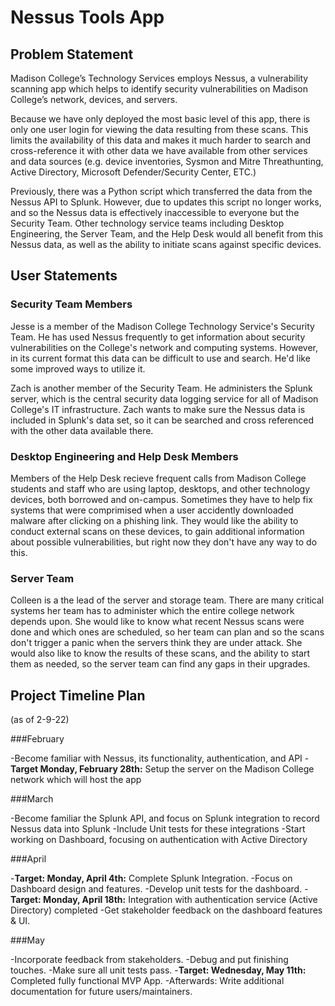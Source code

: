 # Nessus Tools App


## Problem Statement

Madison College’s Technology Services employs Nessus, a vulnerability scanning app which helps to identify security vulnerabilities on Madison College’s network, devices, and servers.

Because we have only deployed the most basic level of this app, there is only one user login for viewing the data resulting from these scans.  This limits the availability of this data and makes it much harder to search and cross-reference it with other data we have available from other services and data sources (e.g. device inventories, Sysmon and Mitre Threathunting, Active Directory, Microsoft Defender/Security Center, ETC.)

Previously, there was a Python script which transferred the data from the Nessus API to Splunk.  However, due to updates this script no longer works, and so the Nessus data is effectively inaccessible to everyone but the Security Team.
Other technology service teams including Desktop Engineering, the Server Team, and the Help Desk would all benefit from this Nessus data, as well as the ability to initiate scans against specific devices.


## User Statements

### Security Team Members

Jesse is a member of the Madison College Technology Service's Security Team.  He has used Nessus frequently to get information about security vulnerabilities on the College's network and computing systems.  However, in its current format this data can be difficult to use and search.  He'd like some improved ways to utilize it.

Zach is another member of the Security Team.  He administers the Splunk server, which is the central security data logging service for all of Madison College's IT infrastructure.  Zach wants to make sure the Nessus data is included in Splunk's data set, so it can be searched and cross referenced with the other data available there.


### Desktop Engineering and Help Desk Members

Members of the Help Desk recieve frequent calls from Madison College students and staff who are using laptop, desktops, and other technology devices, both borrowed and on-campus.  Sometimes they have to help fix systems that were comprimised when a user accidently downloaded malware after clicking on a phishing link.  They would like the ability to conduct external scans on these devices, to gain additional information about possible vulnerabilities, but right now they don't have any way to do this.


### Server Team

Colleen is a the lead of the server and storage team.  There are many critical systems her team has to administer which the entire college network depends upon.  She would like to know what recent Nessus scans were done and which ones are scheduled, so her team can plan and so the scans don't trigger a panic when the servers think they are under attack.  She would also like to know the results of these scans, and the ability to start them as needed, so the server team can find any gaps in their upgrades.


## Project Timeline Plan
(as of 2-9-22)

###February

-Become familiar with Nessus, its functionality, authentication, and API
-**Target Monday, February 28th:** Setup the server on the Madison College network which will host the app

###March

-Become familiar the Splunk API, and focus on Splunk integration to record Nessus data into Splunk
-Include Unit tests for these integrations
-Start working on Dashboard, focusing on authentication with Active Directory

###April

-**Target: Monday, April 4th:**  Complete Splunk Integration.
-Focus on Dashboard design and features.
-Develop unit tests for the dashboard.
-**Target: Monday, April 18th:** Integration with authentication service (Active Directory) completed
-Get stakeholder feedback on the dashboard features & UI.

###May

-Incorporate feedback from stakeholders.
-Debug and put finishing touches.
-Make sure all unit tests pass.
-**Target: Wednesday, May 11th:** Completed fully functional MVP App.
-Afterwards: Write additional documentation for future users/maintainers.
